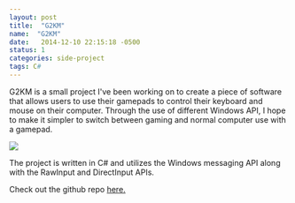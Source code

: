 ```yaml
---
layout: post
title:  "G2KM"
name:  "G2KM"
date:   2014-12-10 22:15:18 -0500
status: 1
categories: side-project
tags: C#
---
```


G2KM is a small project I've been working on to create a piece of software that allows users to use their gamepads to control their keyboard and mouse on their computer. Through the use of different Windows API, I hope to make it simpler to switch between gaming and normal computer use with a gamepad.

<img src="{{site.baseurl}}/images/projects/G2KM.jpg"/>

The project is written in C# and utilizes the Windows messaging API along with the RawInput and DirectInput APIs.

Check out the github repo [here.](http://www.github.com/abborg/G2KM)
